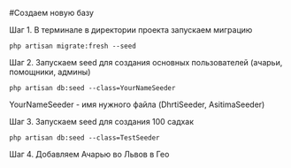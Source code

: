 #Создаем новую базу

Шаг 1. В терминале в директории проекта запускаем миграцию

```
php artisan migrate:fresh --seed
```

Шаг 2.  Запускаем seed для создания основных пользователей (ачарьи, помощники, админы)

```
php artisan db:seed --class=YourNameSeeder
```
YourNameSeeder - имя нужного файла (DhrtiSeeder, AsitimaSeeder)

Шаг 3.  Запускаем seed для создания 100 садхак

```
php artisan db:seed --class=TestSeeder
```

Шаг 4. Добавляем Ачарью во Львов в Гео
